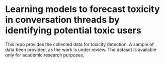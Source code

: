 # Learning models to forecast toxicity in conversation threads by identifying potential toxic users
This repo provides the collected data for toxicity detection.
A sample of data been provided, as the work is under review. The dataset is available only for academic research purposes.
